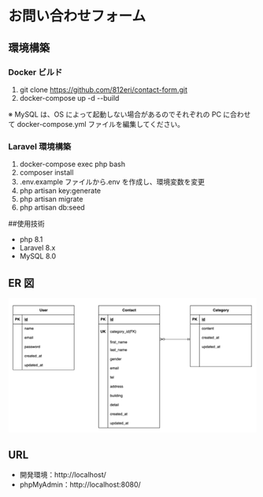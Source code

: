 # お問い合わせフォーム

## 環境構築

### Docker ビルド

1. git clone https://github.com/812eri/contact-form.git
2. docker-compose up -d --build

※ MySQL は、OS によって起動しない場合があるのでそれぞれの PC に合わせて docker-compose.yml ファイルを編集してください。

### Laravel 環境構築

1. docker-compose exec php bash
2. composer install
3. .env.example ファイルから.env を作成し、環境変数を変更
4. php artisan key:generate
5. php artisan migrate
6. php artisan db:seed

##使用技術

- php 8.1
- Laravel 8.x
- MySQL 8.0

## ER 図

![ER図](ContactForm_diagram.png)

## URL

- 開発環境：http://localhost/
- phpMyAdmin：http://localhost:8080/
